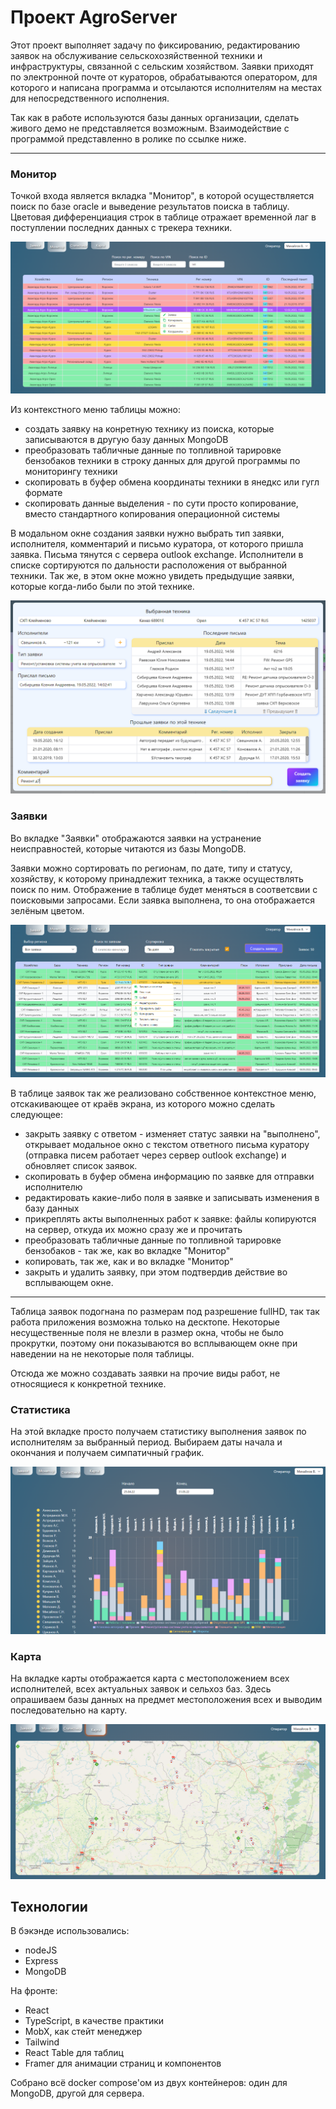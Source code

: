 # Проект AgroServer
 
Этот проект выполняет задачу по фиксированию, редактированию заявок на обслуживание сельскохозяйственной техники и  инфраструктуры, связанной с сельским хозяйством. Заявки приходят по электронной почте от кураторов, обрабатываются оператором, для которого и написана программа и отсылаются исполнителям на местах для непосредственного исполнения.


Так как в работе используются базы данных организации, сделать живого демо не представляется возможным. Взаимодействие с программой представленно в ролике по ссылке ниже.

***

### Монитор

Точкой входа является вкладка "Монитор", в которой осуществляется поиск по базе oracle и выведение результатов поиска в таблицу. Цветовая дифференциация строк в таблице отражает временной лаг в поступлении последних данных с трекера техники.

![монитор](./client/public/monitor.png)

Из контекстного меню таблицы можно:
* создать заявку на конретную технику из поиска, которые записываются в другую базу данных MongoDB
* преобразовать табличные данные по топливной тарировке бензобаков техники в строку данных для другой программы по мониторингу техники
* скопировать в буфер обмена координаты техники в янедкс или гугл формате
* скопировать данные выделения - по сути просто копирование, вместо стандартного копирования операционной системы
  
В модальном окне создания заявки нужно выбрать тип заявки, исполнителя, комментарий и письмо куратора, от которого пришла заявка. Письма тянутся с сервера outlook exchange. 
Исполнители в списке сортируются по дальности расположения от выбранной техники.
Так же, в этом окне можно увидеть предыдущие заявки, которые когда-либо были по этой технике.

![создание заявки](./client/public/create_request.png)

### Заявки

Во вкладке "Заявки" отображаются заявки на устранение неисправностей, которые читаются из базы MongoDB.

Заявки можно сортировать по регионам, по дате, типу и статусу, хозяйству, к которому принадлежит техника, а также осуществлять поиск по ним. Отображение в таблице будет меняться в соответсвии с поисковыми запросами. Если заявка выполнена, то она отображается зелёным цветом.

![список заявок](./client/public/requests.png)

В таблице заявок так же реализовано собственное контекстное меню, отскакивающее от краёв экрана, из которого можно сделать следующее: 

* закрыть заявку с ответом - изменяет статус заявки на "выполнено", открывает модальное окно с текстом ответного письма куратору (отправка писем работает через сервер outlook exchange) и обновляет список заявок.
* скопировать в буфер обмена информацию по заявке для отправки исполнителю
* редактировать какие-либо поля в заявке и записывать изменения в базу данных
* прикреплять акты выполненных работ к заявке: файлы копируются на сервер, откуда их можно сразу же и прочитать
* преобразовать табличные данные по топливной тарировке бензобаков  - так же, как во вкладке "Монитор"
* копировать, так же, как и во вкладке "Монитор"
* закрыть и удалить заявку, при этом подтвердив действие во всплывающем окне.

***

Таблица заявок подогнана по размерам под разрешение fullHD, так так работа приложения возможна только на десктопе. Некоторые несущественные поля не влезли в размер окна, чтобы не было прокрутки, поэтому они показываются во всплывающем окне при наведении на не некоторые поля таблицы.

Отсюда же можно создавать заявки на прочие виды работ, не относящиеся к конкретной технике.

### Статистика

На этой вкладке просто получаем статистику выполнения заявок по исполнителям за выбранный период.
Выбираем даты начала и окончания и получаем симпатичный график.

![статистика](./client/public/statistics.png)


### Карта

На вкладке карты отображается карта с местоположением всех исполнителей, всех актуальных заявок и сельхоз баз. Здесь опрашиваем базы данных на предмет местоположения всех и выводим последовательно на карту.

![карта](./client/public/map.png)

## Технологии

В бэкэнде использовались:

* nodeJS
* Express
* MongoDB

На фронте:

* React
* TypeScript, в качестве практики
* MobX, как стейт менеджер
* Tailwind
* React Table для таблиц
* Framer для анимации страниц и компонентов


Собрано всё docker compose'ом из двух контейнеров: один для MongoDB, другой для сервера.